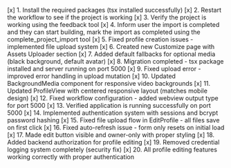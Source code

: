 [x] 1. Install the required packages (tsx installed successfully)
[x] 2. Restart the workflow to see if the project is working
[x] 3. Verify the project is working using the feedback tool
[x] 4. Inform user the import is completed and they can start building, mark the import as completed using the complete_project_import tool
[x] 5. Fixed profile creation issues - implemented file upload system
[x] 6. Created new Customize page with Assets Uploader section
[x] 7. Added default fallbacks for optional media (black background, default avatar)
[x] 8. Migration completed - tsx package installed and server running on port 5000
[x] 9. Fixed upload error - improved error handling in upload mutation
[x] 10. Updated BackgroundMedia component for responsive video backgrounds
[x] 11. Updated ProfileView with centered responsive layout (matches mobile design)
[x] 12. Fixed workflow configuration - added webview output type for port 5000
[x] 13. Verified application is running successfully on port 5000
[x] 14. Implemented authentication system with sessions and bcrypt password hashing
[x] 15. Fixed file upload flow in EditProfile - all files save on first click
[x] 16. Fixed auto-refresh issue - form only resets on initial load
[x] 17. Made edit button visible and owner-only with proper styling
[x] 18. Added backend authorization for profile editing
[x] 19. Removed credential logging system completely (security fix)
[x] 20. All profile editing features working correctly with proper authentication
